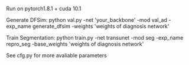 Run on pytorch1.8.1 + cuda 10.1

Generate DFSim:
python val.py -net 'your_backbone' -mod val_ad -exp_name generate_dfsim -weights 'weights of diagnosis network'

Train Segmentation:
python train.py -net transunet -mod seg -exp_name repro_seg -base_weights 'weights of diagnosis network'

See cfg.py for more avaliable parameters